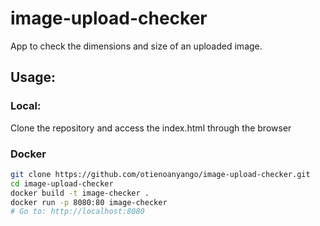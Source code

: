 # image-upload-checker

App to check the dimensions and size of an uploaded image.

## Usage:
### Local:
Clone the repository and access the index.html through the browser

### Docker
```bash
git clone https://github.com/otienoanyango/image-upload-checker.git
cd image-upload-checker
docker build -t image-checker .
docker run -p 8080:80 image-checker
# Go to: http://localhost:8080
```
